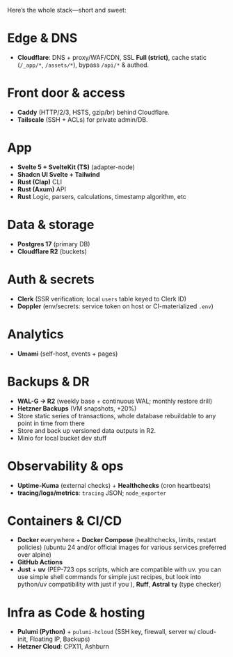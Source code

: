 Here’s the whole stack—short and sweet:

# Edge & DNS

* **Cloudflare**: DNS + proxy/WAF/CDN, SSL **Full (strict)**, cache static (`/_app/*`, `/assets/*`), bypass `/api/*` & authed.

# Front door & access

* **Caddy** (HTTP/2/3, HSTS, gzip/br) behind Cloudflare.
* **Tailscale** (SSH + ACLs) for private admin/DB.

# App

* **Svelte 5 + SvelteKit (TS)** (adapter-node)
* **Shadcn UI Svelte + Tailwind**
* **Rust (Clap)** CLI
* **Rust (Axum)** API
* **Rust** Logic, parsers, calculations, timestamp algorithm, etc


# Data & storage

* **Postgres 17** (primary DB)
* **Cloudflare R2** (buckets)

# Auth & secrets

* **Clerk** (SSR verification; local `users` table keyed to Clerk ID)
* **Doppler** (env/secrets: service token on host or CI-materialized `.env`)

# Analytics

* **Umami** (self-host, events + pages)

# Backups & DR

* **WAL-G → R2** (weekly base + continuous WAL; monthly restore drill)
* **Hetzner Backups** (VM snapshots, +20%)
* Store static series of transactions, whole database rebuildable to any point in time from there
* Store and back up versioned data outputs in R2. 
* Minio for local bucket dev stuff

# Observability & ops

* **Uptime-Kuma** (external checks) + **Healthchecks** (cron heartbeats)
* **tracing/logs/metrics**: `tracing` JSON; `node_exporter` 
  
# Containers & CI/CD

* **Docker** everywhere + **Docker Compose** (healthchecks, limits, restart policies) (ubuntu 24 and/or official images for various services preferred over alpine)
* **GitHub Actions** 
* **Just** + **uv** (PEP-723 ops scripts, which are compatible with uv. you can use simple shell commands for simple just recipes, but look into python/uv compatibility with just if you ), **Ruff**, **Astral `ty`** (type checker)

# Infra as Code & hosting

* **Pulumi (Python)** + `pulumi-hcloud` (SSH key, firewall, server w/ cloud-init, Floating IP, Backups)
* **Hetzner Cloud**: CPX11, Ashburn